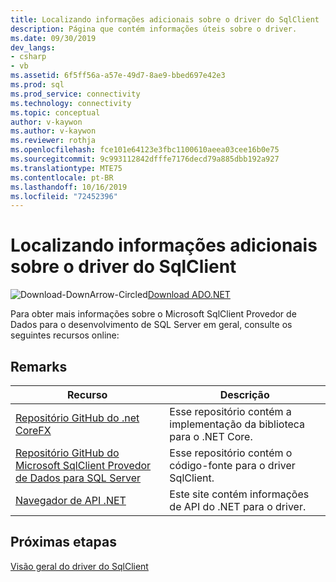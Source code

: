 ```yaml
---
title: Localizando informações adicionais sobre o driver do SqlClient
description: Página que contém informações úteis sobre o driver.
ms.date: 09/30/2019
dev_langs:
- csharp
- vb
ms.assetid: 6f5ff56a-a57e-49d7-8ae9-bbed697e42e3
ms.prod: sql
ms.prod_service: connectivity
ms.technology: connectivity
ms.topic: conceptual
author: v-kaywon
ms.author: v-kaywon
ms.reviewer: rothja
ms.openlocfilehash: fce101e64123e3fbc1100610aeea03cee16b0e75
ms.sourcegitcommit: 9c993112842dfffe7176decd79a885dbb192a927
ms.translationtype: MTE75
ms.contentlocale: pt-BR
ms.lasthandoff: 10/16/2019
ms.locfileid: "72452396"
---
```

# <a name="finding-additional-sqlclient-driver-information"></a>Localizando informações adicionais sobre o driver do SqlClient

![Download-DownArrow-Circled](../../ssdt/media/download.png)[Download ADO.NET](../sql-connection-libraries.md#anchor-20-drivers-relational-access)

Para obter mais informações sobre o Microsoft SqlClient Provedor de Dados para o desenvolvimento de SQL Server em geral, consulte os seguintes recursos online:

## <a name="remarks"></a>Remarks  
  
|Recurso|Descrição|  
|--------------|-----------------|  
|[Repositório GitHub do .net CoreFX](https://github.com/dotnet/corefx)|Esse repositório contém a implementação da biblioteca para o .NET Core.|
|[Repositório GitHub do Microsoft SqlClient Provedor de Dados para SQL Server](https://github.com/dotnet/SqlClient)|Esse repositório contém o código-fonte para o driver SqlClient.|  
|[Navegador de API .NET](https://docs.microsoft.com/dotnet/api/)|Este site contém informações de API do .NET para o driver.|  
  
## <a name="next-steps"></a>Próximas etapas
 [Visão geral do driver do SqlClient](overview-sqlclient-driver.md)  
